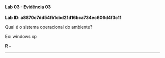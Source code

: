 
#### Lab 03 - Evidência 03

**Lab ID:  a8870c7dd54fb1cbd21d16bca734ec606d4f3c11**


Qual é o sistema operacional do ambiente?  
  
Ex: windows xp

**R -**

---
